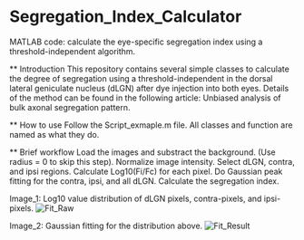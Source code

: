 # Segregation_Index_Calculator
MATLAB code: calculate the eye-specific segregation index using a threshold-independent algorithm. 

** Introduction
This repository contains several simple classes to calculate the degree of segregation using a threshold-independent in the dorsal lateral geniculate nucleus (dLGN) after dye injection into both eyes. 
Details of the method can be found in the following article: Unbiased analysis of bulk axonal segregation pattern. 

** How to use
Follow the Script_exmaple.m file. All classes and function are named as what they do. 

** Brief workflow
Load the images and substract the background. (Use radius = 0 to skip this step). 
Normalize image intensity. 
Select dLGN, contra, and ipsi regions. 
Calculate Log10(Fi/Fc) for each pixel. 
Do Gaussian peak fitting for the contra, ipsi, and all dLGN. 
Calculate the segregation index. 

Image_1: Log10 value distribution of dLGN pixels, contra-pixels, and ipsi-pixels. 
![Fit_Raw](https://github.com/ks374/Segregation_Index_Calculator/assets/35774140/f4f39295-9956-491b-a48a-35f48ede4b6c)

Image_2: Gaussian fitting for the distribution above. 
![Fit_Result](https://github.com/ks374/Segregation_Index_Calculator/assets/35774140/2fe0429e-1288-45bc-a1eb-29f6255b52a7)
